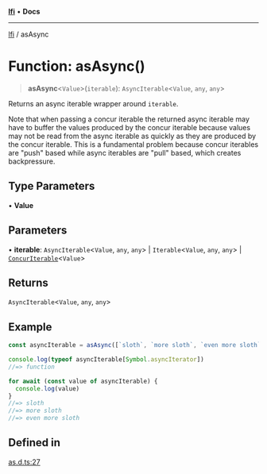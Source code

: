 [**lfi**](../readme.md) • **Docs**

---

[lfi](../globals.md) / asAsync

# Function: asAsync()

> **asAsync**\<`Value`\>(`iterable`): `AsyncIterable`\<`Value`, `any`, `any`\>

Returns an async iterable wrapper around `iterable`.

Note that when passing a concur iterable the returned async iterable may have to
buffer the values produced by the concur iterable because values may not be read
from the async iterable as quickly as they are produced by the concur iterable.
This is a fundamental problem because concur iterables are "push" based while
async iterables are "pull" based, which creates backpressure.

## Type Parameters

• **Value**

## Parameters

• **iterable**: `AsyncIterable`\<`Value`, `any`, `any`\> \| `Iterable`\<`Value`,
`any`, `any`\> \|
[`ConcurIterable`](../type-aliases/ConcurIterable.md)\<`Value`\>

## Returns

`AsyncIterable`\<`Value`, `any`, `any`\>

## Example

```js
const asyncIterable = asAsync([`sloth`, `more sloth`, `even more sloth`])

console.log(typeof asyncIterable[Symbol.asyncIterator])
//=> function

for await (const value of asyncIterable) {
  console.log(value)
}
//=> sloth
//=> more sloth
//=> even more sloth
```

## Defined in

[as.d.ts:27](https://github.com/TomerAberbach/lfi/blob/85d6360ac7d8f71c70f308d2ace5bc2aa99ab03d/src/operations/as.d.ts#L27)
